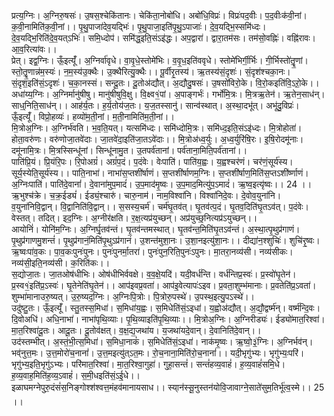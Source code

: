 

  
प्रत्य॒ग्निः। अ॒ग्निरु॒षसः॑। उ॒षस॒श्चेकि॑तानः। चेकि॑ता॒नोबो॑धि। अबो॑धि॒विप्रः॑। विप्रः॑पद॒वीः। प॒द॒वीःक॑वी॒नां। क॒वी॒नामिति॑क॒वी॒नां।। पृ॒थु॒पाजा॑देव॒यद्भिः॑। पृ॒थु॒पाजा॒इति॑पृ॒थु॒ऽपाजाः॑। दे॒व॒यद्भि॒स्समि॑ध्दः। दे॒व॒यद्भि॒रिति॑दे॒व॒यत्ऽभिः॑। समि॒ध्दोप॑। समि॑द्ध॒इति॒संऽइ॑द्धः। अप॒द्वारा॑। द्वारा॒तम॑सः। तम॑सो॒वह्निः॑। वह्नि॑रावः। आ॒व॒रित्या॑वः।।  
प्रेत्। इद्व॒ग्निः। ऊँ॒इत्यूँ॑। अ॒ग्निर्वा॑वृधे। वा॒वृ॒धे॒स्तोमे॑भिः। व॒वृ॒ध॒इति॑ववृधे। स्तोमे॑भिर्गी॒र्भिः। गी॒र्भिस्तो॑तॄ॒॒णां। स्तो॒तॄ॒॒णान्न॑म॒स्यः॑। न॒म॒स्य॑उ॒क्थैः। उ॒क्थैरित्यु॒क्थैः।। पू॒र्वीरृ॒तस्य॑। ऋ॒तस्य॑सं॒दृशः॑। सं॒दृश॑श्चका॒नः। सं॒दृश॒इति॑सं॒ऽदृशः॑। च॒का॒नस्सं। सन्दू॒तः। दू॒तोअ॑द्यौत्। अ॒द्यौदु॒षसः॑। उ॒षसो॑विरो॒के। वि॒रो॒कइति॑वि॒ऽऱो॒के।।  
अधा॑य्य॒ग्निः। अ॒ग्निर्मानु॑षीषु। मानु॑षीषुवि॒क्षु। वि॒क्ष्व१॒॑पां। अ॒पाङ्गर्भः॑। गर्भो॑मि॒त्रः। मि॒त्रऋ॒तेन॑। ऋ॒तेन॒साध॑न्। साध्॒निति॒साध॑न्।। आह॑र्य॒तः। ह॒र्य॒तोय॑ज॒तः। य॒ज॒तस्सानु॑। सान्व॑स्थात्। अ॒स्था॒दभू॑त्। अभू॑दु॒विप्रः॑। ऊँ॒इत्यूँ॑। विप्रो॒हव्यः॑। हव्यो॑म॒ती॒नां। म॒ती॒नामिति॑म॒ती॒नां।।  
मि॒त्रोअ॒ग्निः। अ॒ग्निर्भ॑वति। भ॒व॒ति॒यत्। यत्समि॑ध्दः। समि॑ध्दोमि॒त्रः। समि॑ध्द॒इति॒संऽइ॑ध्दः। मि॒त्रोहोता॑। होता॒वरु॑णः। वरु॑णोजा॒तवे॑दाः। जा॒तवे॑दा॒इति॑जा॒तऽवे॑दाः।। मि॒त्रोअ॑ध्व॒र्युः। अ॒ध्व॒र्युरि॑षि॒रः। इ॒षि॒रोदमू॑नाः। दमू॑नामि॒त्रः। मि॒त्रस्सिन्धू॑नां। सिन्धू॑नामु॒त। उ॒तपर्व॑तानां। पर्व॑ताना॒मिति॒पर्व॑तानां।।  
पाति॑प्रि॒यं। प्रि॒यंरि॒पः। रि॒पोअग्रं॑। अग्रं॑प॒दं। प॒दंवेः। वेःपाति॑। पाति॑य॒ह्वः। य॒ह्वश्चर॑णं। चर॑णं॒सूर्य॑स्य। सूर्य॒स्येति॒सूर्य॑स्य।। पाति॒नाभा॑। नाभा॑स॒प्तशी॑र्षाणं। स॒प्तशी॑र्षाणम॒ग्निः। स॒प्तशी॑र्षाण॒मिति॑स॒प्तऽशी॑र्ष्णाणं। अ॒ग्निःपाति॑। पाति॑दे॒वानां॑। दे॒वाना॑मुप॒मादं॑। उ॒प॒माद॑मृ॒ष्वः। उ॒प॒माद॒मित्यु॑प॒ऽमादं॑। ऋ॒ष्व॒इत्यृ॑ष्वः।। 24 ।।  
ऋ॒भुश्च॑क्रे। च॒क्र॒ईड्यं॑। ईड्यं॒श्चारु॑। चारु॒नाम॑। नाम॒विश्वा॑नि। विश्वा॑निदे॒वः। दे॒वोव॒युना॑नि। व॒युना॑निवि॒द्वान्। वि॒द्वानिति॑वि॒द्वान्।। स॒सस्य॒चर्म॑। चर्म॑घृ॒तव॑त्। घृ॒तव॑त्प॒दं। घृ॒तव॒दिति॑घृ॒तऽव॑त्। प॒दंवेः। वेस्तत्। तदित्। इद॒ग्निः। अ॒ग्नीर॑क्षति। र॒क्ष॒त्यप्र॑युच्छन्। अप्र॑युच्छ्॒नित्यप्र॑ऽयुच्छन्।।  
आयोनिं॑। योनि॑म॒ग्निः। अ॒ग्निर्घृ॒तव॑न्तं। घृ॒तव॑न्तमस्थात्। घृ॒तव॑न्त॒मिति॑घृ॒तऽव॑न्तं। अ॒स्था॒त्पृ॒थुप्र॑गाणं। पृ॒थुप्र॑गाणमु॒शन्तं॑। पृ॒थुप्र॑गानं॒मिति॑पृ॒थुऽप्र॑गानं। उ॒शन्त॑मुशा॒नः। उ॒शा॒नइत्यु॑शा॒नः।। दीद्या॑न॒श्शुचिः॑। शुचि॑रृ॒ष्वः। ऋ॒ष्वःपा॑व॒कः। पा॒व॒कःपुनः॑पुनः। पुनः॑पुनर्मा॒तरा॑। पुनः॑पुन॒रिति॒पुनः॑ऽपुनः। मा॒तरा॒नव्य॑सी। नव्य॑सीकः। नव्य॑सी॒इति॒नव्य॑सी। क॒रिति॑कः।।  
स॒द्योजा॒तः। जा॒तओष॑धीभिः। ओष॑धीभिर्ववक्षे। व॒व॒क्षे॒यदि॑। यदी॒वर्ध॑न्ति। वर्ध॑न्तिप्र॒स्वः॑। प्र॒स्वो॑घृ॒तेन॑। प्र॒स्व१॒॑इति॑प्र॒ऽस्वः॑। घृ॒तेनेति॑घृ॒तेन॑।। आप॑इवप्र॒वता॑। आप॑इ॒वेत्यापः॑ऽइव। प्र॒वता॒शुम्भ॑मानाः। प्र॒वतेति॑प्र॒ऽवता॑। शुम्भा॑मानाउरु॒ष्यत्। उ॒रु॒ष्यद॒ग्निः। अ॒ग्निःपि॒त्रोः। पि॒त्रोरु॒पस्थे॑। उ॒पस्थ॒इत्यु॒पऽस्थे॑।।  
उदु॑ष्टु॒तः। ऊँ॒इत्यूँ॑। स्तु॒तस्स॒मिधा॑। स॒मिधा॑य॒ह्वः। स॒मिधेति॑सं॒ऽइधा॑। य॒ह्वोअ॑द्यौत्। अ॒द्यौ॒द्वर्ष्म॑न्। वर्ष्म॑न्दि॒वः। दि॒वोअधि॑। अधि॒नाभा॑। नाभा॑पृथि॒व्याः। पृ॒थि॒व्याइति॑पृ॒थि॒व्याः।। मि॒त्रोअ॒ग्निः। अ॒ग्निरीड्यः॑। ईड्यो॑मात॒रिश्वा॑। मा॒त॒रिश्वा॑दू॒तः। आदू॒तः। दू॒तोव॑क्षत्। व॒क्ष॒द्य॒जथा॑य। य॒जथा॑यदे॒वान्। दे॒वानिति॑दे॒वान्।।  
उद॑स्तम्भीत्। अ॒स्तं॒भी॒त्स॒मिधा॑। स॒मिधा॒नाकं॑। स॒मिधेति॑सं॒ऽइधा॑। नाक॑मृ॒ष्वः। ऋ॒ष्वो॒३॒॑ग्निः। अ॒ग्निर्भव॑न्। भव्॑नुत्त॒मः। उ॒त्त॒मोरो॑च॒नानां॑। उ॒त्त॒मइत्यु॑त्ऽत॒मः। रो॒च॒नाना॒मिति॑रो॒च॒नानां॑।। यदी॒भृगु॑भ्यः। भृगु॑भ्यः॒परि॑। भृगु॑भ्य॒इति॒भृगु॑ऽभ्यः। परि॑मात॒रिश्वा॑। मा॒त॒रिश्वा॒गुहा॑। गुहा॒सन्तं॑। सन्तं॑हव्य॒वाहं॑। ह॒व्य॒वाहं॑समि॒धे। ह॒व्य॒वाह॒मिति॑ह॒व्य॒ऽवाहं॑। स॒मी॒धइति॑सं॒ऽई॒धे।।  
इळाघमग्नेपुरु॒दंसं॑स॒निङ्गोश्श॑श्वत्त॒मंहव॑मानायसाध।। स्या्न॑स्सू॒नुस्तन॑योवि॒जावाग्ने॒साते॑सुम॒तिर्भू॑त्व॒स्मे।। 25 ।।  
